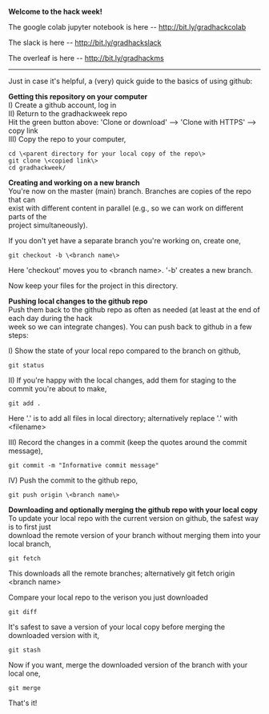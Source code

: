 **Welcome to the hack week!**

The google colab jupyter notebook is here -- http://bit.ly/gradhackcolab

The slack is here -- http://bit.ly/gradhackslack  

The overleaf is here -- http://bit.ly/gradhackms

--------------------------
Just in case it's helpful, a (very) quick guide to the basics of using github:

**Getting this repository on your computer**  
I) Create a github account, log in  
II) Return to the gradhackweek repo  
Hit the green button above: 'Clone or download' --> 'Clone with HTTPS' --> copy link  
III) Copy the repo to your computer,

```
cd \<parent directory for your local copy of the repo\>   
git clone \<copied link\>  
cd gradhackweek/
```

**Creating and working on a new branch**  
You're now on the master (main) branch. Branches are copies of the repo that can  
exist with different content in parallel (e.g., so we can work on different parts of the  
project simultaneously).

If you don't yet have a separate branch you're working on, create one,

`git checkout -b \<branch name\>`

Here 'checkout' moves you to \<branch name\>. '-b' creates a new branch.

Now keep your files for the project in this directory.

**Pushing local changes to the github repo**  
Push them back to the github repo as often as needed (at least at the end of each day during the hack  
week so we can integrate changes). You can push back to github in a few steps:

I) Show the state of your local repo compared to the branch on github,

`git status`

II) If you're happy with the local changes, add them for staging to the commit you're about to make,

`git add .`

Here '.' is to add all files in local directory; alternatively replace '.' with \<filename\>

III) Record the changes in a commit (keep the quotes around the commit message),

`git commit -m "Informative commit message"`

IV) Push the commit to the github repo,

`git push origin \<branch name\>`

**Downloading and optionally merging the github repo with your local copy**  
To update your local repo with the current version on github, the safest way is to first just  
download the remote version of your branch without merging them into your local branch,

`git fetch`

This downloads all the remote branches; alternatively git fetch origin \<branch name\>

Compare your local repo to the verison you just downloaded

`git diff`

It's safest to save a version of your local copy before merging the downloaded version with it,

`git stash`

Now if you want, merge the downloaded version of the branch with your local one,

`git merge`

That's it!
